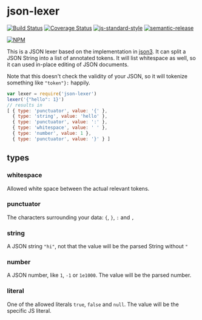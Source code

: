 # json-lexer

[![Build Status](https://travis-ci.org/finnp/json-lexer.svg?branch=master)](https://travis-ci.org/finnp/json-lexer)
[![Coverage Status](https://coveralls.io/repos/finnp/json-lexer/badge.svg?branch=master&service=github)](https://coveralls.io/github/finnp/json-lexer?branch=master)
[![js-standard-style](https://img.shields.io/badge/code%20style-standard-brightgreen.svg?style=flat)](https://github.com/feross/standard)
[![semantic-release](https://img.shields.io/badge/%20%20%F0%9F%93%A6%F0%9F%9A%80-semantic--release-e10079.svg)](https://github.com/semantic-release/semantic-release)

[![NPM](https://nodei.co/npm/json-lexer.png?downloads=true&downloadRank=true&stars=true)](https://nodei.co/npm/json-lexer/)

This is a JSON lexer based on the implementation in [json3](https://github.com/bestiejs/json3).
It can split a JSON String into a list of annotated tokens. It will list whitespace
as well, so it can used in-place editing of JSON documents.

Note that this doesn't check the validity of your JSON, so it will tokenize something
like `"token"}:` happily.

```js
var lexer = require('json-lexer')
lexer('{"hello": 1}')
// results in
[ { type: 'punctuator', value: '{' },
  { type: 'string', value: 'hello' },
  { type: 'punctuator', value: ':' },
  { type: 'whitespace', value: ' ' },
  { type: 'number', value: 1 },
  { type: 'punctuator', value: '}' } ]
```

## types

### whitespace
Allowed white space between the actual relevant tokens.

### punctuator
The characters surrounding your data: `{`, `}`, `:` and `,`

### string
A JSON string `"hi"`, not that the value will be the parsed String without `"`

### number
A JSON number, like `1`, `-1` or `1e1000`. The value will be the parsed number.

### literal
One of the allowed literals `true`, `false` and `null`. The value will be the
specific JS literal.
